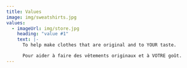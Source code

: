 ```yaml
---
title: Values
image: img/sweatshirts.jpg
values:
  - imageUrl: img/store.jpg
    heading: "value #1"
    text: |-
      To help make clothes that are original and to YOUR taste.

      Pour aider à faire des vêtements originaux et à VOTRE goût.
---
```

